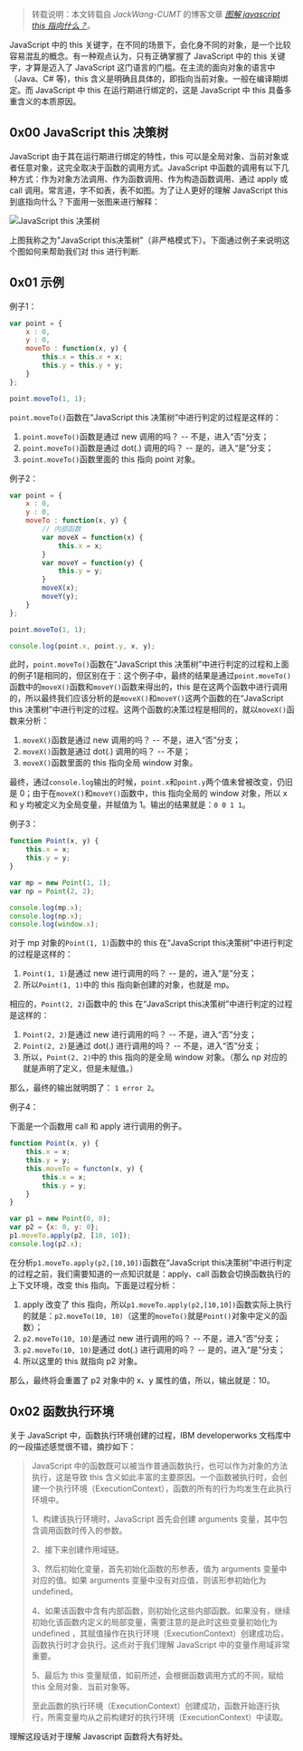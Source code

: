> 转载说明：本文转载自 _JackWang-CUMT_ 的博客文章 [_图解 javascript this 指向什么？_](http://www.cnblogs.com/isaboy/p/javascript_this.html)。

JavaScript 中的 this 关键字，在不同的场景下，会化身不同的对象，是一个比较容易混乱的概念。有一种观点认为，只有正确掌握了 JavaScript  中的 this 关键字，才算是迈入了 JavaScript 这门语言的门槛。在主流的面向对象的语言中（Java、C# 等)，this 含义是明确且具体的，即指向当前对象。一般在编译期绑定。而 JavaScript 中 this 在运行期进行绑定的，这是 JavaScript 中 this 具备多重含义的本质原因。

## 0x00 JavaScript this 决策树

JavaScript 由于其在运行期进行绑定的特性，this 可以是全局对象、当前对象或者任意对象，这完全取决于函数的调用方式。JavaScript  中函数的调用有以下几种方式：作为对象方法调用、作为函数调用、作为构造函数调用、通过 apply 或 call 调用。常言道，字不如表，表不如图。为了让人更好的理解 JavaScript this 到底指向什么？下面用一张图来进行解释：

![JavaScript this 决策树](http://cnd.qiniu.lin07ux.cn/2015-10-29%20this-in-javascript.png)

上图我称之为"JavaScript this决策树"（非严格模式下）。下面通过例子来说明这个图如何来帮助我们对 this 进行判断.

## 0x01 示例

例子1：

```JavaScript
var point = {
    x : 0,
    y : 0,
    moveTo : function(x, y) {
        this.x = this.x + x;
        this.y = this.y + y;
    }
};

point.moveTo(1, 1);
```

`point.moveTo()`函数在“JavaScript this 决策树”中进行判定的过程是这样的：

1. `point.moveTo()`函数是通过 new 调用的吗？ -- 不是，进入“否”分支；
2. `point.moveTo()`函数是通过 dot(.) 调用的吗？ -- 是的，进入“是”分支；
3. `point.moveTo()`函数里面的 this 指向 point 对象。


例子2：

```JavaScript
var point = {
    x : 0,
    y : 0,
    moveTo : function(x, y) {
        // 内部函数
        var moveX = function(x) {
            this.x = x;
        }
        var moveY = function(y) {
            this.y = y;
        }
        moveX(x);
        moveY(y);
    }
};

point.moveTo(1, 1);

console.log(point.x, point.y, x, y);
```

此时，`point.moveTo()`函数在“JavaScript this 决策树”中进行判定的过程和上面的例子1是相同的，但区别在于：这个例子中，最终的结果是通过`point.moveTo()`函数中的`moveX()`函数和`moveY()`函数来得出的，this 是在这两个函数中进行调用的，所以最终我们应该分析的是`moveX()`和`moveY()`这两个函数的在“JavaScript this 决策树”中进行判定的过程。这两个函数的决策过程是相同的，就以`moveX()`函数来分析：

1. `moveX()`函数是通过 new 调用的吗？ -- 不是，进入“否”分支；
2. `moveX()`函数是通过 dot(.) 调用的吗？ -- 不是；
3. `moveX()`函数里面的 this 指向全局 window 对象。

最终，通过`console.log`输出的时候，`point.x`和`point.y`两个值未曾被改变，仍旧是 0；由于在`moveX()`和`moveY()`函数中，this 指向全局的 window 对象，所以 x 和 y 均被定义为全局变量，并赋值为 1。输出的结果就是：`0 0 1 1`。

例子3：

```JavaScript
function Point(x, y) {
    this.x = x;
    this.y = y;
}

var mp = new Point(1, 1);
var np = Point(2, 2);

console.log(mp.x);
console.log(np.x);
console.log(window.x);
```

对于 mp 对象的`Point(1, 1)`函数中的 this 在“JavaScript this决策树”中进行判定的过程是这样的：

1. `Point(1, 1)`是通过 new 进行调用的吗？ -- 是的，进入“是”分支；
2. 所以`Point(1, 1)`中的 this 指向新创建的对象，也就是 mp。

相应的，`Point(2, 2)`函数中的 this 在“JavaScript this决策树”中进行判定的过程是这样的：

1. `Point(2, 2)`是通过 new 进行调用的吗？ -- 不是，进入“否”分支；
2. `Point(2, 2)`是通过 dot(.) 进行调用的吗？ -- 不是，进入“否”分支；
3. 所以，`Point(2, 2)`中的 this 指向的是全局 window 对象。（那么 np 对应的就是声明了定义，但是未赋值。）

那么，最终的输出就明朗了： `1 error 2`。

例子4：

下面是一个函数用 call 和 apply 进行调用的例子。

```JavaScript
function Point(x, y) {
    this.x = x;
    this.y = y;
    this.moveTo = functon(x, y) {
        this.x = x;
        this.y = y;
    }
}

var p1 = new Point(0, 0);
var p2 = {x: 0, y: 0};
p1.moveTo.apply(p2, [10, 10]);
console.log(p2.x);
```

在分析`p1.moveTo.apply(p2,[10,10])`函数在“JavaScript this决策树”中进行判定的过程之前，我们需要知道的一点知识就是：apply、call 函数会切换函数执行的上下文环境，改变 this 指向。下面是过程分析：

1. apply 改变了 this 指向，所以`p1.moveTo.apply(p2,[10,10])`函数实际上执行的就是：`p2.moveTo(10, 10)`（这里的`moveTo()`就是`Point()`对象中定义的函数）；
2. `p2.moveTo(10, 10)`是通过 new 进行调用的吗？ -- 不是，进入“否”分支；
3. `p2.moveTo(10, 10)`是通过 dot(.) 进行调用的吗？ -- 是的，进入“是”分支；
3. 所以这里的 this 就指向 p2 对象。

那么，最终将会重置了 p2 对象中的 x、y 属性的值，所以，输出就是：10。

## 0x02 函数执行环境

关于 JavaScript 中，函数执行环境创建的过程，IBM developerworks 文档库中的一段描述感觉很不错，摘抄如下：

> JavaScript 中的函数既可以被当作普通函数执行，也可以作为对象的方法执行，这是导致 this 含义如此丰富的主要原因。一个函数被执行时，会创建一个执行环境（ExecutionContext），函数的所有的行为均发生在此执行环境中。
>
> 1、构建该执行环境时，JavaScript 首先会创建 arguments 变量，其中包含调用函数时传入的参数。
>
> 2、接下来创建作用域链。
>
> 3、然后初始化变量，首先初始化函数的形参表，值为 arguments 变量中对应的值。如果 arguments 变量中没有对应值，则该形参初始化为   undefined。
>
> 4、如果该函数中含有内部函数，则初始化这些内部函数。如果没有，继续初始化该函数内定义的局部变量，需要注意的是此时这些变量初始化为 undefined ，其赋值操作在执行环境（ExecutionContext）创建成功后，函数执行时才会执行。这点对于我们理解 JavaScript 中的变量作用域非常重要。
>
> 5、最后为 this 变量赋值，如前所述，会根据函数调用方式的不同，赋给 this 全局对象、当前对象等。
>
> 至此函数的执行环境（ExecutionContext）创建成功，函数开始逐行执行，所需变量均从之前构建好的执行环境（ExecutionContext）中读取。

理解这段话对于理解 Javascript 函数将大有好处。


